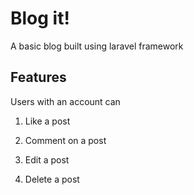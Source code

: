 # Blog it!

A basic blog built using laravel framework

## Features
Users with an account can

1) Like a post

2) Comment on a post

3) Edit a post

4) Delete a post

